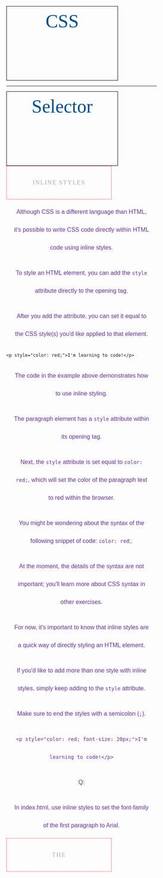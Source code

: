 # CSS

---

# Selector

## Inline Styles

Although CSS is a different language than HTML, it's possible to write CSS code directly 
within HTML code using inline styles.

To style an HTML element, you can add the `style` attribute directly to the opening tag. 

After you add the attribute, you can set it equal to the CSS style(s) you'd like applied to that element.

```
<p style="color: red;">I'm learning to code!</p>
```

The code in the example above demonstrates how to use inline styling. 

The paragraph element has a `style` attribute within its opening tag.

Next, the `style` attribute is set equal to `color: red;`, 
which will set the color of the paragraph text to red within the browser.

You might be wondering about the syntax of the following snippet of code: `color: red`;. 

At the moment, the details of the syntax are not important; you'll learn more about CSS syntax in other exercises.

For now, it's important to know that inline styles are a quick way of directly styling an HTML element.

If you'd like to add more than one style with inline styles, simply keep adding to the `style` attribute. 

Make sure to end the styles with a semicolon (`;`).

`<p style="color: red; font-size: 20px;">I'm learning to code!</p>`

Q:

In index.html, use inline styles to set the font-family of the first paragraph to Arial.


## The <style> Tag
Inline styles are a fast way of styling HTML, but they also have limitations. 
  
If you wanted to style, for example, multiple `<h1>` elements, 
you would have to add inline styling to each element manually. 
  
In addition, you would also have to maintain the HTML code when additional `<h1>` elements are added.

Fortunately, HTML allows you to write CSS code in its own dedicated section with the `<style>` element. 

CSS can be written between opening and closing `<style>` tags. 

To use the `<style>` element, it must be placed inside of the `<head>` element.

```
<head>
  <style>
  </style>
</head>
```

After adding a `<style>` tag in the head section, you can begin writing CSS code.

```
<head>
  <style>
    p {
      color: red;
      font-size: 20px;
    }
  </style>
</head>
```

The CSS code in the example above changes the color of all paragraph text to red 
and also changes the size of the text to 20 pixels. 

Note how the syntax of the CSS code matches (for the most part) the syntax you used for inline styling. 

The main difference is that you can specify which elements to apply the styling to.

Again, the details of the CSS syntax in the example above aren't important at the moment.

You will learn more about the details of CSS syntax in later lessons.

Q:
First, add a <style> element in the head of index.html. 
  
Then, make sure to delete the inline styles that you added to the paragraph.

Add the inline styles that you removed from the `<p>` element to the `<style>` element in the head.


## The .css file

Developers avoid mixing code by storing HTML and CSS code in separate files (HTML files contain only HTML code, 
and CSS files contain only CSS code).

You can create a CSS file by using the `.css` file name extension, like so: *style.css*

With a CSS file, you can write all the CSS code needed to style a page 
without sacrificing the readability and maintainability of your HTML file.

Q:
Take a look at index.html. 

Cut the CSS code in between the opening and closing <style> tags and paste it directly in the new file called style.css.
  
Make sure to delete the remaining <style> element (now empty) from index.html.


## Linking the CSS File

Perfect! We successfully separated structure (HTML) from styling (CSS), but the web page still looks bland. Why?

When HTML and CSS code are in separate files, the files must be linked. Otherwise, 
the HTML file won't be able to locate the CSS code, and the styling will not be applied.

You can use the `<link>` element to link HTML and CSS files together. 

The `<link>` element must be placed within the head of the HTML file. 

It is a self-closing tag and requires the following three attributes:

1. href — like the anchor element, the value of this attribute must be the address, or path, to the CSS file.

2. type — this attribute describes the type of document that you are linking to (in this case, a CSS file). 
The value of this attribute should be set to `text/css`.

3. rel — this attribute describes the relationship between the HTML file and the CSS file. 
Because you are linking to a stylesheet, the value should be set to stylesheet.

When linking an HTML file and a CSS file together, the `<link>` element will look like the following:

```
<link href="https://www.codecademy.com/stylesheets/style.css" type="text/css" rel="stylesheet">
```

Note that in the example above the path to the stylesheet is a URL:

`https://www.codecademy.com/stylesheets/style.css`

Specifying the path to the stylesheet using a URL is one way of linking a stylesheet.

If the CSS file is stored in the same [directory](https://en.wikipedia.org/wiki/Directory_(computing)) as your HTML file,
then you can specify a [relative path](https://en.wikipedia.org/wiki/Path_(computing)#Absolute_and_relative_paths) instead of a URL, like so:

`<link href="./style.css" type="text/css" rel="stylesheet">`

Using a relative path is very common way of linking a stylesheet.

Q:

1. Let's link the stylesheet style.css to the HTML file index.html.
First, add a `<link>` element within the `<head>` section.

2. Next, add the `href` attribute to the `<link>` element and set it equal to `style.css`.
Take a look at the web page in the browser to the right. Do you notice any changes?

3. Next, add the `type` attribute and set it to the correct value.

4. Finally, add the `rel` attribute and set it to the correct value.

## Tag Name
CSS can select HTML elements by using an element's tag name. 
A tag name is the word (or character) between HTML angle brackets.

For example, in HTML, the tag for a paragraph element is `<p>`. The CSS syntax for selecting `<p>` elements is:

```
p {
}
```

In the example above, all paragraph elements will be selected using a CSS selector. 
The selector in the example above is `p`. Note that the CSS selector matches the HTML tag for that element, 
but without the angle brackets.

In addition, two curly braces follow immediately after the selector (an opening and closing brace, respectively). 
Any CSS properties will go inside of the curly braces to style the selected elements.

Q:

1. In style.css, add a selector for `<h1>` elements.
Note: The content of the web page will update because we've already linked index.html and style.css for you.

2. Inside the curly braces of the `h1` selector you just declared, write:
`color: maroon;`
This code will make the text color of all `<h1>` tags maroon.

## Class Name
CSS is not limited to selecting elements by tag name. HTML elements can have more than just a tag name; 
they can also have attributes. One common attribute is the `class` attribute. 
It's also possible to select an element by its `class` attribute.

For example, consider the following HTML:

`<p class="brand">Sole Shoe Company</p>`

The paragraph element in the example above has a `class` attribute within the `<p>` tag. 
The `class` attribute is set to `"brand"`. To select this element using CSS, 
we could use the following CSS selector:

```
.brand {
}
```

To select an HTML element by its class using CSS, a period (`.`) must be prepended to the class's name. 
In the example above case, the class is `brand`, so the CSS selector for it is `.brand`.

Q:

1. In *style.css*, add a CSS selector for the HTML element with a class of `title`.

2. Inside the curly braces of the `.title` selector you just declared, write:
`color: teal;`
This code will change the color of the title to teal, since the title `h1` element has a class of `title` in the HTML. 
You can see the HTML element by navigating to index.html on line 11.
We'll see in a later exercise why using `.title` overrides the `h1` selector.


## Multiple Classes
We can use CSS to select an HTML element's `class` attribute by name.

So far, we've selected elements using only one class name per element. 
If every HTML element had a single class, all the style information for each element would require a new class.

Luckily, it's possible to add more than one `class` name to an HTML element's class attribute.

For instance, perhaps there's a heading element that needs to be green and bold. You could write two CSS rules like so:

```
.green {
  color: green;
}
.bold {
  font-weight: bold;
}
```

Then, you could include both of these classes on one HTML element like this:

`<h1 class="green bold"> ... </h1>`

We can add multiple classes to an HTML element's `class` attribute by separating them with a space. 
This enables us to mix and match CSS classes to create many unique styles without writing a custom class for every style combination needed.

Q:

1. In *style.css*, add a class selector that will make the title of the page stand out more by making all of its letters uppercased. 
Write a class named `.uppercase`. Then, write this inside of its curly braces:

`text-transform: uppercase;`

2. Now you can add the class to the title element. Navigate to index.html. 
On line 11, there is a `<h1>` element that has a class of `title`. 
Add the `uppercase` class to this element.


## ID Name
If an HTML element needs to be styled uniquely (no matter what classes are applied to the element), 
we can add an ID to the element. To add an ID to an element, the element needs an `id` attribute:

`<h1 id="large-title"> ... </h1>`

Then, CSS can select HTML elements by their `id` attribute. To select an `id` element, 
CSS prepends the `id` name with a hashtag (`#`). For instance, 
if we wanted to select the HTML element in the example above, it would look like this:

```
#large-title {
}
```

The `id` name is `large-title`, therefore the CSS selector for it is `#large-title`.

Q:

1. In *style.css*, add a CSS selector for an element with an `id` of `article-title`. Inside of its curly braces, write:

```
font-family: cursive;
text-transform: capitalize;
```

These two CSS attributes will make the font cursive and will capitalize the first letter of each word, 
while lowercasing the rest.

2. Navigate to index.html. On line 11, add an `id` attribute to the `h1` element, 
and include `article-title` as its `id`. 
You'll see the title change to a cursive font that is not all uppercased.


## Classes and IDs
CSS can select HTML elements by their tag, class, and ID. 
CSS classes and IDs have different purposes, which can affect which one you use to style HTML elements.

CSS classes are meant to be reused over many elements. 
By writing CSS classes, you can style elements in a variety of ways by mixing classes on HTML elements.

For instance, imagine a page with two headlines. 
One headline needs to be bold and blue, and the other needs to be bold and green. 
Instead of writing separate CSS rules for each headline that repeat each other's code, 
it's better to write a .bold CSS rule, a `.green` CSS rule, and a `.blue` CSS rule. 
Then you can give one headline the `bold green` classes, and the other the `bold blue` classes.

While classes are meant to be used many times, an *ID is meant to style only one element*. 
As we'll learn in the next exercise, IDs override the styles of tags and classes. 
Since IDs override class and tag styles, they should be used sparingly and only on elements that need to always appear the same.

1. On line 13 of *index.html*, there’s an element that displays the time the article on the page was published.
Add a class attribute, with a class of `publish-time`.

2. Add a `publish-time` class selector in *style.css* and make its text color `gray` by writing this within the CSS rule’s body:
`color: gray;`


## Specificity
Specificity is the order by which the browser decides which CSS styles will be displayed. 
A best practice in CSS is to style elements while using the lowest degree of specificity, 
so that if an element needs a new style, it is easy to override.
IDs are the most specific selector in CSS, followed by classes, and finally, tags. 
For example, consider the following HTML and CSS:

`<h1 class="headline">Breaking News</h1>`

```
h1 {
  color: red;
}
.headline {
  color: firebrick;
}
```

In the example code above, the color of the heading would be set to `firebrick`, 
as *the class selector is more specific than the tag selector.*
If an ID attribute (and selector) were added to the code above, 
the styles within the ID selector's body would override all other styles for the heading. 
*The only way to override an ID is to add another ID with additional styling.*
Over time, as files grow with code, many elements may have IDs, 
which can make CSS difficult to edit, since a new, more specific style must be created to change the style of an element.
To make styles easy to edit, it's best to style with a tag selector, if possible. 
If not, add a class selector. If that is not specific enough, then consider using an ID selector.

Q:

1. In *index.html*, the element on line 11 has an `h1` tag, two classes, and an ID. 
Since the ID is more specific than both, its styles will be applied to the element. 
Let's re-write the ID of this element to be less specific by creating classes.
In *index.html*, delete the `id` attribute on the `h1` element on line 11.

2. Now delete the `#article-title` ID in the CSS.
Navigate to *style.css* delete the `#article-id` ID selector and its contents.

3. Navigate to *style.css*. Add a class selector named `.cursive`. Inside its body, write:
`font-family: cursive;`

4. Add another class selector named `.capitalize`. In its curly braces, write:
`text-transform: capitalize;`

5. Now, navigate back to *index.html*, and replace the `uppercase` class with 
the `cursive` and `capitalize` classes on the `h1` element on line 11.


## Chaining Selectors
When writing CSS rules, it's possible to require an HTML element to have two or more CSS selectors at the same time.
This is done by combining multiple selectors, which we will refer to as chaining. 
For instance, if there was a `.special` class for `h1` elements, the CSS would look like:

```
h1.special {
}
```

The code above would select only the `h1` elements that have a class of `special`. 
If a `p` element also had a class of `special`, the rule in the example would not style the paragraph.

Q：

Let's use chaining to select the destinations to add a style to them.
In *style.css*, write a CSS selector for `h2` elements with a class of `.destination`. 
Inside the selector's curly braces, write this:
`font-family: cursive;`
This will make the destinations cursive, like the title of the article.

## Nested Elements
In addition to chaining selectors to select elements, 
CSS also supports selecting elements that are nested within other HTML elements. 
For instance, consider the following HTML:

```
<ul class='main-list'>
  <li> ... </li>
  <li> ... </li>
  <li> ... </li>
</ul>
```

The nested `<li>` elements are selected with the following CSS:

```
.main-list li {
}
```

In the example above, `.main-list` selects the `.main-list` element (the unordered list element). 
The nested `<li>` are selected by adding `li` to the selector, separated by a space, 
resulting in `.main-list li` as the final selector *(note the space in the selector).*
Selecting elements in this way can make our selectors even more specific 
by making sure they appear in the context we expect.

Q:

1. In *index.html*, each destination has a description paragraph below it. 
Inside each description, there's a list of attractions. 
Let’s select the `Top Attractions` element and make it stand out more by making it teal.
Navigate to *style.css*. Add a selector that targets all of the `h5` elements 
nested inside elements with class `.description`.

2. Inside the curly braces of the selector, write:
`color: teal;`


## Chaining and Specificity

In the last exercise, instead of selecting all `h5` elements, you selected only the `h5` elements nested inside the `.description` elements. 
This CSS selector was more specific than writing only `h5`. 
Adding more than one tag, class, or ID to a CSS selector increases the specificity of the CSS selector.

For instance, consider the following CSS:

```
p {
  color: blue;
}
.main p {
  color: red;
}
```

Both of these CSS rules define what a `p` element should look like. 
Since `.main p` has a class and a `p` tag as its selector, only the `p` elements inside the `.main` element will appear `red`. 
This occurs despite there being another more general rule that states `p` elements should be `blue`.

Q:
In *style.css*, write a selector for `h5` elements. Inside of the curly braces write:
`color: rebeccapurple;`

Notice that the `h5` elements in the descriptions will not change color. They will continue to be `teal`.
This is due to there being a more specific selector for `h5` elements that you wrote in the last exercise. 
Because of the more specific CSS selector (`.description h5`), the more general selector of `h5` will not take hold.


## Important
There is one thing that is even more specific than IDs: `!important`. 
`!important` can be applied to specific attributes instead of full rules. 
It will override any style no matter how specific it is. 
As a result, it should almost never be used. 
Once `!important` is used, it is very hard to override.
The syntax of `!important` in CSS looks like this:

```
p {
  color: blue !important;
}
.main p {
  color: red;
}
```

Since `!important` is used on the `p` selector’s `color` attribute, all `p` elements will appear `blue`, 
even though there is a more specific `.main p` selector that sets the `color` attribute to `red`.
The `!important` flag is only useful when an element appears the same way 100% of the time. 
Since it's almost impossible to guarantee that this will be true throughout a project and over time, 
it's best to avoid `!important `altogether. 
If you ever see `!important` used (or are ever tempted to use it yourself) we strongly recommend reorganizing your CSS.
Making your CSS more flexible will typically fix the immediate problem and make your code more maintainable in the long run.

Q:

Add `!important` to the `h5` selector's `color` attribute that you defined in the last exercise. 
`!important` should go after `rebeccapurple`, and before the semicolon.
Notice that the `h5` elements will now be `rebeccapurple` instead of `teal`. 
That's because `!important` will override any other style no matter what.


## Multiple Selectors
In order to make CSS more concise, it's possible to add CSS styles to multiple CSS selectors all at once. 
This prevents writing repetitive code.

For instance, the following code has repetitive style attributes:

```
h1 {
  font-family: Georgia;
}
.menu {
  font-family: Georgia;
}
```

Instead of writing `font-family: Georgia` twice for two selectors, 
we can separate the selectors by a comma to apply the same style to both, like this:

```
h1, 
.menu {
  font-family: Georgia;
}
```

By separating the CSS selectors with a comma, both the `h1` and the `.menu` elements will receive the `font-family: Georgia` styling.

Q:

Write selectors for the `h5` and `p` elements so they both will be styled with the same CSS rule. 
Apply this style to both elements:
`font-family: Georgia;`
Notice that the font across the page will change to `Georgia` without writing the same CSS rule twice.


## Review CSS Selectors
Throughout this lesson, you learned how to select HTML elements with CSS and apply styles to them. 
Let's review what you learned:

* CSS can change the look of HTML elements. In order to do this, CSS must select HTML elements, then apply styles to them.
* CSS can select HTML elements by tag, class, or ID.
* Multiple CSS classes can be applied to one HTML element.
* Classes can be reusable, while IDs can only be used once.
* IDs are more specific than classes, and classes are more specific than tags. 
That means IDs will override any styles from a class, and classes will override any styles from a tag selector.
* Multiple selectors can be chained together to select an element. This raises the specificity, but can be necessary.
* Nested elements can be selected by separating selectors with a space.
* The `!important` flag will override any style, however it should almost never be used, 
as it is extremely difficult to override.
* Multiple unrelated selectors can receive the same styles by separating the selector names with commas.
Great work this lesson. With this knowledge, you'll be able to use CSS to change the look 
and feel of websites to make them look great.

Index.html:

```
<!DOCTYPE html>
<html>
<head>
  <title>Vacation World</title>
  <link href="css_test.css" type="text/css" rel="stylesheet">
</head>
<body>
  <img src="https://s3.amazonaws.com/codecademy-content/courses/freelance-1/unit-2/explorer.jpeg" />
  <h1 class="title cursive capitalize">Top Vacation Spots</h1>
  <h5>By: Stacy Gray</h5>
  <h6 class="publish-time">Published: 2 Days Ago</h6>
  <p>The world is full of fascinating places. Planning the perfect vacation involves packing up, leaving home, and experiencing something new.</p>
  <h2 class="destination">1. Florence, Italy</h2>
  <div class="description">A city-size shrine to the Renaissance, Florence offers frescoes, sculptures, churches, palaces, and other monuments from the richest cultural flowering the world has known. Names from its dazzling historical pastDante, Michelangelo, Galileo, Machiavelliare some of the most resonant of the medieval age. <a href="http://travel.nationalgeographic.com/travel/city-guides/florence-italy/" target="_blank">Learn More</a>.
    <h5>Top Attractions</h5>
    <ul>
      <li>Museums</li>
      <li>Bike Tours</li>
      <li>Historical Monuments</li>
    </ul>
  </div>
  <h2 class="destination">2. Beijing, China</h2>
  <div class="description">A city in the midst of reinventing itself and continuing to build on the success of the 2008 Summer Olympics, Beijing is a place of frenzied construction. New housing, new roads, and new sports venues seem to spring up overnight. At the same time, the capital of the Peoples Republic of China remains an epicenter of tradition, with the treasures of nearly 2,000 years as the imperial capital still on viewin the famed Forbidden City and in the luxuriant pavilions and gardens of the Summer Palace.
    <a href="http://travel.nationalgeographic.com/travel/city-guides/beijing-china/" target="_blank">Learn More</a>.
    <h5>Top Attractions</h5>
    <ul>
      <li>Biking</li>
      <li>Historical Sites</li>
      <li>Restaurants and Dining</li>
    </ul>
  </div>
  <h2 class="destination">3. Seoul, South Korea</h2>
  <div class="description">The Korean capital is a city of contrasts. Fourteenth-century city gates squat in the shadow of 21st-century skyscrapers, while the broad Han River is back-dropped by granite mountains rising in the city centercomplete with alpine highways speeding around their contours and temples nestling among their crags. Fashionable, gadget-laden youths battle for sidewalk space with fortune-tellers and peddlers, while tiny neighborhoods of traditional cottages contrast with endless ranks of identical apartments.
    <a href="http://travel.nationalgeographic.com/travel/city-guides/seoul-south-korea/" target="_blank">Learn More</a>.
    <h5>Top Attractions</h5>
    <ul>
      <li>Parasailing</li>
      <li>Segway Tours</li>
      <li>Spas and Resorts</li>
    </ul>
  </div>
  <h2> More Desinations </h2>
  <ul>
    <li><h4 class="destination">Jackson Hole, Wyoming</h4></li>
    <li><h4 class="destination">Cape Town, South Africa</h4></li>
    <li><h4 class="destination">La Paz, Bolivia</h4></li>
  </ul>
  <p>&mdash;Best of luck with your travels, and be sure to send pictures and stories. We"d love to hear them!</p>
</body>
</html>
```

Style.css:

```
p {
    color: blue;
    font-family : Arial;
}
h1 {
    color: maroon;
}
.title {
    color: tomato;
}
.uppercase{
    text-transform: uppercase;
}

.publish-time {
    color: gray;
}
.cursive {
    font-family: cursive;
}
.capitalize {
    text-transform: capitalize;
}
h2.destination {
    font-family: cursive;
}
.description h5{
    color: teal;
}
p,
h5 {
    color: rebeccapurple !important;
    font-family: Georgia;
}
```

---

# Visual Rules

## Introduction To Visual Rules
In this lesson, you'll learn the basic structure and syntax of CSS so that you can start styling web page elements.
Explore the code to the below. Think about how it relates to the web page on the right side of the browser.
Index.html:

```
<!DOCTYPE html>
<html>
<head>
  <title>The Rise of Soccer in The US</title>
  <link href="style.css" type="text/css" rel="stylesheet">
</head>
<body>
  <div class="content">
    <img src="https://s3.amazonaws.com/codecademy-content/courses/web-101/unit-4/htmlcss1-img_writer-avatar.jpg" class="writer-img">
    <h3 class="byline">Article By: Jane Dover</h3>
    <h1>How the Rise of Soccer in the US Is Changing the Face of Youth Sports</h1>
    <h2>The focus on soccer in youth sports programs is exploding nation-wide</h2>
    <p>When the first World Cup arrived in the US in the 90's everyone officially declared that soccer was it. Well it's taken it's time but we can definitely see the influence of soccer, especially women's soccer, across the US. This year, 3 million kids
      played in youth soccer leagues with 2/3 of those leagues for girls. In fact, in the 12-17 age range the MLS has surpassed the MLB and NFL in popularity.</p>
    <p>Part of this meteoric rise can be attributed to the impressively soaring ad dollars being pumped into the Women's World Cup games in 2014. The women's games generated $40 million for Fox, that's definitely not chump change. And those advertisers,
      like ATT, Coca Cola, Verizon, Nike, Visa, and other heavy hitters, are working to make sure they see those numbers grow year after year by investing in youth soccer facilities and promoting programs across the country. </p>
    <p>Now that big business is involved you can be assured you'll see a continued rise in popularity in soccer across the country for years to come. </p>
  </div>
  <div class="image">
    <p class="caption">The local semi- pro soccer team in Seattle, WA plays an international friendly</p>
  </div>
</body>
</html>
```

Style.css:

```
body {
  /* Old browsers */
  background: #141E30;
  /* Chrome 10-25, Safari 5.1-6 */
  background: -webkit-linear-gradient(-45deg, #35577D, #141E30);
  /* W3C, IE 10+/ Edge, Firefox 16+, Chrome 26+, Opera 12+, Safari 7+ */
  background: linear-gradient(-45deg, #35577D, #141E30);
  margin: 0;
  padding: 0;
}

h1 {
  color: #FFF;
  font-size: 2em;
  padding-top: 100px;
  width: 100%;
}

h2 {
  border-bottom: 1px solid rgba(255, 255, 255, 0.5);
  color: rgba(255, 255, 255, 0.5);
  font-weight: 100;
  font-size: 22px;
  line-height: 24px;
  padding-bottom: 30px;
  text-align: left;
  width: 70%;
}

p {
  color: AliceBlue;
  line-height: 1.3em;
  text-align: left;
  width: 100%;
}

.byline {
  font-family: Helvetica;
  color: rgba(255, 255, 255, 0.5);
  float: left;
  font-size: 14px;
  padding-left: 10px;
  text-transform: uppercase;
}

.caption {
  display: block;
  font-family: 'Playfair Display', serif;
  font-size: 14px;
  font-style: italic;
  line-height: 14px;
  margin-left: 20px;
  padding: 10px;
  position: relative;
  top: 80%;
  width: 60%;
}

.content {
  padding: 40px;
}

.image {
  background-image: url("https://s3.amazonaws.com/codecademy-content/courses/web-101/unit-4/htmlcss1-img_soccer.jpeg");
  background-size: cover;
  background-position: center;
  height: 300px;
}

.writer-img {
  -webkit-box-shadow: 5px 0px 5px 0px rgba(0, 0, 50, 0.97);
  -moz-box-shadow: 5px 0px 5px 0px rgba(0, 0, 50, 0.97);
  box-shadow: 5px 0px 5px 0px rgba(0, 0, 50, 0.97);
  float: left;
  width: 50px;
}
```

## CSS Structure

To style an HTML element using CSS, you need to write a CSS declaration inside the body of a CSS selector.

```
h1 {
  color: blue;
}
```

The example above selects the `<h1>` element. Inside of the selector's body, we typed `color: blue`. 
This line is referred to as a CSS declaration. CSS declarations consist of a property and a value.
Property — the property you'd like to style of that element (i.e., size, color, etc.).
Value — the value of the property (i.e., 18px for size, blue for color, etc.).
In the example above, the property is `color` and the value is `blue`. 
Note that a semicolon (`;`) is always used at the end of a declaration.
Finally, the entire snippet of code in the example above is known as a CSS rule. 
A CSS rule consists of the selector (here, `h1`) and all declarations inside of the selector.

Instructions
Look at *style.css* and explore the different CSS rule sets.


## Font Family
If you've ever used a formatted word processor, chances are that you probably also used a feature 
that allowed you change the font you were typing in. 
Font refers to the technical term [typeface](https://en.wikipedia.org/wiki/Typeface), or font family.

To change the typeface of text on your web page, you can use the `font-family` property.

```
h1 {
  font-family: Garamond;
}
```

In the example above, the font family for all main heading elements has been set to `Garamond`.
When setting typefaces on a web page, keep the following points in mind:

1. The font specified in a stylesheet must be installed on a user's computer 
in order for that font to display when a user visits the web page.

2. The default typeface for all HTML elements is `Times New Roman`. 
You may be familiar with this typeface if you have ever used a formatted word processor. 
If no `font-family` attribute is defined, the page will appear in `Times New Roman`.

3. It's a good practice to limit the number of typefaces used on a web page to 2 or 3. 
This helps the page load faster in some cases and is usually a good design decision.

4. When the name of a typeface consists of more than one word, 
it's a best practice to enclose the typeface's name in quotes, like so:

```
h1 {
  font-family: "Courier New";
}
```

You can find a reference of web safe fonts [here](https://www.cssfontstack.com/).

Q：
1. Inside *style.css*, add the font family of the main heading (`h1`) and subheading (`h2`) to `Georgia`.

2. Next, change the font family of the paragraph to `Helvetica`.

## Font Size
Changing the typeface isn't the only way to customize text. Often times, 
different sections of a web page are highlighted by modifying the font size.
To change the size of text on your web page, you can use the `font-size` property.

```
p {
  font-size: 18px;
}
```

In the example above, the `font-size` of all paragraphs was set to `18px`. 
`p`x means pixels and is a way to measure font size.

Q:
In *style.css*, set the `font-size` of paragraph elements to 18 pixels.

## Font Weight
In CSS, the `font-weight` property controls how bold or thin text appears.

```
p {
  font-weight: bold;
}
```

In the example above, all paragraphs on the web page would appear bolded.
The `font-weigh`t property has a another value: `normal`. Why does it exist?
If we wanted all text on a web page to appear bolded, we could select all text elements 
and change their font weight to `bold`. If a certain section of text was required to appear normal, 
however, we could set the font weight of that particular element to `normal`, 
essentially shutting off bold for that element.
Q:
In *style.css*, set the font weight of paragraph elements to `bold`.


## Text Align
No matter how much styling is applied to text (typeface, size, weight, etc.), 
text always appears on the left side of the browser.
To align text we can use the `text-align` property. 
The `text-align` property will align text to the element that holds it, otherwise known as its parent.

```
h1 {
  text-align: right;
}
```

The `text-align` property can be set to one of the following three values:

`left` — aligns text to the left hand side of its parent element, which in this case is the browser.

`center `— centers text inside of its parent element.

`right` — aligns text to the right hand side of its parent element.
Q:
In *style.css*, set the `text-align` property of the main heading so that it appears in the center.


## Color
Before discussing the specifics of color, it's important to make two distinctions about color. 
Color can affect the following design aspects:
* Foreground color
* Background color

Foreground color is the color that an element appears in. 
For example, when a heading is styled to appear green, the foreground color of the heading has been styled.
Conversely, when a heading is styled so that its background appears yellow, 
the background color of the heading has been styled.

In CSS, these two design aspects can be styled with the following two properties:

* `color`: this property styles an element's foreground color
* `background-color`: this property styles an element's background color

```
h1 {
  color: red;
  background-color: blue;
}
```

In the example above, the text of the heading will appear in red, and the background of the heading will appear blue.

Q:
1. In *style.css*, set the background color in the `.caption` selector to `white`.
2. Then, in the same class selector, set the color of the text to `black`. 
Observe the result in the caption on the picture at the bottom of the page.


## Opacity
Opacity is the measure of how transparent an element is. 
It's measured from 0 to 1, with 1 representing 100%, or fully visible and opaque, and 0 representing 0%, or fully invisible.
Opacity can be used to make elements fade into others for a nice overlay effect. 
To adjust the opacity of an element, the syntax looks like this:

```
.overlay {
  opacity: 0.5;
}
```

In the example above, the `.overlay` element would be 50% visible, letting whatever is positioned behind it show through.

Q:
Make the `.caption` class transparent by adding an `opacity` attribute with a value of `0.75`.

## Background Image
CSS has the ability to change the background of an element. 
One option is to make the background of an element an image. 
This is done through the CSS property `background-image`. Its syntax looks like this:

```
.main-banner {
  background-image: url("https://www.example.com/image.jpg");
}
```

1. The `background-image` property will set the element's background to display an image.
2. The value provided to `background-image` is a `url`. The url should be a `url` to an image. 
The `url` can be a file within your project, or it can be a link to an external site. 
To link to an image inside an existing project, you must provide a relative file path.

If there was an image folder in the project, with an image named `mountains.jpg`, the relative file path would look like:

```
.main-banner {
  background-image: url("images/mountains.jpg");
}
```

Q:
In *style.css*, change the background image of the `.image` class. Use the following URL:

```
https://s3.amazonaws.com/codecademy-content/courses/freelance-1/unit-2/soccer.jpeg
```

## Review Visual Rules
You used CSS to alter text and images throughout a website. Throughout this lesson, you learned concepts including:
* CSS declarations are structured into property and value pairs.
* The `font-family` property defines the typeface of an element.
* `font-size` controls the size of text displayed.
* `font-weight` defines how thin or thick text is displayed.
* The `text-align` property places text in the left, right, or center of its parent container.
* Text can have two different `color` attributes: `color` and `background-color`. `color `defines the color of the text, while `background-color` defines the color behind the text.
* CSS can make an element transparent with the `opacity` property.
* CSS can also set the background of an element to an image with the `background-image` property.
Now the index.html:
```
<!DOCTYPE html>
<html>

<head>
  <title>The Rise of Soccer in The US</title>

  <link href="style.css" type="text/css" rel="stylesheet">
</head>

<body>

  <div class="content">
    <img src="https://s3.amazonaws.com/codecademy-content/courses/web-101/unit-4/htmlcss1-img_writer-avatar.jpg" class="writer-img">
    <h3 class="byline">Article By: Jane Dover</h3>
    <h1>How the Rise of Soccer in the US Is Changing the Face of Youth Sports</h1>
    <h2>The focus on soccer in youth sports programs is exploding nation-wide</h2>
    <p>When the first World Cup arrived in the US in the 90's everyone officially declared that soccer was it. Well it's taken it's time but we can definitely see the influence of soccer, especially women's soccer, across the US. This year, 3 million kids
      played in youth soccer leagues with 2/3 of those leagues for girls. In fact, in the 12-17 age range the MLS has surpassed the MLB and NFL in popularity.</p>
    <p>Part of this meteoric rise can be attributed to the impressively soaring ad dollars being pumped into the Women's World Cup games in 2014. The women's games generated $40 million for Fox, that's definitely not chump change. And those advertisers,
      like ATT, Coca Cola, Verizon, Nike, Visa, and other heavy hitters, are working to make sure they see those numbers grow year after year by investing in youth soccer facilities and promoting programs across the country. </p>
    <p>Now that big business is involved you can be assured you'll see a continued rise in popularity in soccer across the country for years to come. </p>
  </div>

  <div class="image">
    <p class="caption">The local semi- pro soccer team in Seattle, WA plays an international friendly</p>
  </div>

</body>

</html>
```

Now the style.css:
```
body {
    /* Old browsers */
    background: #141E30;
    /* Chrome 10-25, Safari 5.1-6 */
    background: -webkit-linear-gradient(-45deg, #35577D, #141E30);
    /* W3C, IE 10+/ Edge, Firefox 16+, Chrome 26+, Opera 12+, Safari 7+ */
    background: linear-gradient(-45deg, #35577D, #141E30);
    margin: 0;
    padding: 0;
  }
  
  h1 {
    color: #FFF;
    font-size: 2em;
    padding-top: 100px;
    width: 100%;
    font-family: Georgia;
    text-align: center;
  }
  
  h2 {
    border-bottom: 1px solid rgba(255, 255, 255, 0.5);
    color: rgba(255, 255, 255, 0.5);
    font-weight: 100;
    font-size: 22px;
    line-height: 24px;
    padding-bottom: 30px;
    text-align: left;
    width: 70%;
    font-family: Georgia;
  }
  
  p {
    color: AliceBlue;
    line-height: 1.3em;
    text-align: left;
    width: 100%;
    font-family: Helvetica;
    font-size: 18px;
    font-weight: bold;
  }
  
  .byline {
    font-family: Helvetica;
    color: rgba(255, 255, 255, 0.5);
    float: left;
    font-size: 14px;
    padding-left: 10px;
    text-transform: uppercase;
  }
  
  .caption {
    display: block;
    font-family: 'Playfair Display', serif;
    font-size: 14px;
    font-style: italic;
    line-height: 14px;
    margin-left: 20px;
    padding: 10px;
    position: relative;
    top: 80%;
    width: 60%;
    background-color: white;
    color: black;
    opacity: 0.75;
  }
  
  .content {
    padding: 40px;
  }
  
  .image {
    background-image: url("https://s3.amazonaws.com/codecademy-content/courses/freelance-1/unit-2/soccer.jpeg");
    background-size: cover;
    background-position: center;
    height: 300px;
  }
  
  .writer-img {
    -webkit-box-shadow: 5px 0px 5px 0px rgba(0, 0, 50, 0.97);
    -moz-box-shadow: 5px 0px 5px 0px rgba(0, 0, 50, 0.97);
    box-shadow: 5px 0px 5px 0px rgba(0, 0, 50, 0.97);
    float: left;
    width: 50px;
  }
```
---

# THE BOX MODEL
## Introduction to the Box Model
Browsers load HTML elements with default position values. 
This often leads to an unexpected and unwanted user experience, 
while limiting the views you can create. 
In this lesson you will learn about the box model, an important concept to understand 
how elements are positioned and displayed on a website.
If you have used HTML and CSS, you have unknowingly seen aspects of the box model. 
For example, if you have set the background color of an element, 
you may have noticed that the color was applied not only to the area directly behind the element, 
but also to the area to the right of the element. 
Also, if you have aligned text, you know it is aligned relative to something. What is that something?
All elements on a web page are interpreted by the browser as "living" inside of a box. 
This is what is meant by the box model.
For example, when you change the background color of an element, you change the background color of its entire box.
In this lesson, you'll learn about the following aspects of the box model:

The dimensions of an element's box.
The borders of an element's box.
The paddings of an element's box.
The margins of an element's box.

Eg. 

Index.html:
```
<!DOCTYPE html>
<html>
<head>
  <title>The Terminal - Your Source for Fact-Based News</title>
  <link href="https://fonts.googleapis.com/css?family=Amatic+SC|Raleway:100,200,600,700" rel="stylesheet">
  <link rel="stylesheet" type="text/css" href="style.css">
</head>
<body>

  <nav class="navigation">
    <ul>
      <li>LOCAL</li>
      <li>NATIONAL</li>
      <li class="logo">THE TERMINAL</li>
      <li>GLOBAL</li>
      <li>OPED</li>
      <li class="donate">DONATE</li>
    </ul>
  </nav>

  <div id="banner">
    <div class="content">
      <h1>Conservation Efforts at Lake Tahoe Being Praised by Nation's Leaders</h1>
    </div>
  </div>

  <div id="main" class="content">
    <h3>THE STATE'S LATEST CONSERVATION EFFORTS ARE BEING HERALDED BY NATION'S TOP LEADERS AS GROUNDBREAKING AND FORWARD THINKING.</h3>
    <span class="byline">WRITTEN BY: JAMES JAYCE</span>
    <p>Until recently, construction on the banks of the Lake had been largely under the control of real estate developers. Construction activities have resulted in a clouding of the lake's blue waters. Currently, the Tahoe Regional Planning Agency is regulating construction along the shoreline and has won two Federal Supreme Court battles over recent decisions. These regulations are unpopular with many residents, especially those in the Tahoe Lakefront Homeowners Association.</p>

    <p>The League to Save Lake Tahoe (Keep Tahoe Blue) has been an environmental watchdog in the Lake Tahoe Basin for 50 years. Founded when a proposal to build a four-lane highway around the lake (with a bridge over the entrance to Emerald Bay) was proposed in 1957, the League has thwarted poorly designed development projects and environmentally unsound planning. The League embraces responsible and diversified use of the Lake's resources while protecting and restoring its natural attributes.</p>

    <div class="pull-quote">
      <h2>"THE LEAGUE EMBRACES RESPONSIBLE AND DIVERSIFIED USE OF THE LAKE'S RESOURCES WHILE PROTECTING AND RESTORING ITS NATURAL ATTRIBUTES"</h2>
    </div>

    <p>Since 1980, the Lake Tahoe Interagency Monitoring Program (LTIMP) has been measuring stream discharge and concentrations of nutrients and sediment in up to 10 tributary streams in the Lake Tahoe Basin, California-Nevada. The objectives of the LTIMP are to acquire and disseminate the water quality information necessary to support science-based environmental planning and decision making in the basin. The LTIMP is a cooperative program with support from 12 federal and state agencies with interests in the Tahoe Basin. This data set, together with more recently acquired data on urban runoff water quality, is being used by the Lahontan Regional Water Quality Control Board to develop a program (mandated by the Clean Water Act) to limit the flux of nutrients and fine sediment to the Lake.</p>

    <p>UC Davis remains a primary steward of the lake. The UC Davis Tahoe Environmental Research Center is dedicated to research, education and public outreach, and to providing objective scientific information for restoration and sustainable use of the Lake Tahoe Basin. Each year, it produces a well-publicized "State of the Lake" assessment report.</p>
  </div>

  <div class="share">
    <a href="#">SHARE</a>
    <a href="#">FAVORITE</a>
    <a href="#">READ</a>
  </div>

</body>
</html>
```

Style.css:

```
body {
  background-color: white;
  font-family: 'Raleway', sans-serif;
}

.navigation ul {
  margin: 0;
  padding: 0;
  text-align: center;
}

.navigation li {
  font-weight: 100;
  letter-spacing: 2px;
  padding: 20px;
}

.navigation  li.logo {
  color: black;
  font-size: 18px;
  font-weight: 700;
  letter-spacing: 4px;
}

#banner {
  background-image: url("https://s3.amazonaws.com/codecademy-content/courses/web-101/unit-6/htmlcss1-img_tahoe.jpeg");
  background-size: cover;
  background-position: bottom center;
  height: 700px;
  width: 100%;
}

#banner .content h1 {
  border: 3px solid white;
  position: relative;
  top: 50px;
  width: 400px;
  margin: 0 auto;
}

#main {
  margin: 0 auto;
  padding: 40px;
  text-align: center;
  width: 400px;
  height: 1000px;
  overflow: scroll;
}

h1 {
  color: white;
  font-size: 42px;
  font-weight: 600;
  text-align: center;
}

h2 {
  border: 1px dotted red;
  color: red;
  font-size: 14px;
  line-height: 48px;
  padding: 20px 30px;
  margin: 30px 20px;
  text-align: center;
}

h3 {
  color: red;
  font-size: 26px;
  font-weight: 700;
  padding: 20px 10px;
}

p {
  color: grey;
  font-size: 16px;
  line-height: 48px;
  margin-top: 60px;
  padding: 10px 20px;
}

.pull-quote {
  margin: 0 auto;
  width: 400px;
}

.byline {
  border-bottom: 1px solid LightGrey;
  border-top: 1px solid LightGrey;
  color: DarkGrey;
  font-size: 14px;
  font-weight: 200;
}

.share {
  border: 1px solid LightGrey;
  padding: 40px 0px;
  position: relative;
  text-align: center;
  width: 100%;
}

.share a {
  background: red;
  border: 1px solid red;
  border-radius: 3px;
  color: white;
  display: inline-block;
  margin: 10px;
  padding: 14px;
  text-decoration: none;
}

.share a:hover {
  background: white;
  border: 1px solid red;
  color: red;
}
```

Let's begin!
Take some time to edit the code to the right. 

See if you can figure out how these following properties impact an element's display:

`height`

`width`

`padding`

`border`

`margin`

`overflow`


## The Box Model
The box model comprises the set of properties which define parts of an element that take up space on a web page. 
The model includes the content area's size (width and height) and the element's padding, border, and margin. 
The properties include:

1. Width and height — specifies the width and height of the content area.

2. Padding — specifies the amount of space between the content area and the border.

3. Border — specifies the thickness and style of the border surrounding the content area and padding.

4. Margin — specifies the amount of space between the border and the outside edge of the element.

The image to the right is a visual representation of the box model.

Open [this](https://github.com/wnz27/webLearn/blob/master/Web_Image/The%20Box%20Model.png) image in a new tab 
so you can reference the box model as you move through the lesson.


## Height and Width
An element's content has two dimensions: a height and a width. By default, 
the dimensions of an HTML box are set to hold the raw contents of the box.

The CSS `height` and `width` properties can be used to modify these default dimensions.

```
p {
  height: 80px;
  width: 240px;
}
```

In this example, the `height` and `width` of paragraph elements are set to 80 pixels and 240 pixels, 
respectively — the `px` in the code above stands for pixels.

Pixels allow you to set the exact size of an element's box (width and height). 
When the width and height of an element are set in pixels, 
it will be the same size on all devices — an element that fills a laptop screen will overflow a mobile screen.

Q:

1. Add a height of 700 pixels to `#banner`.

2. Set `.pull-quote` width to 350 pixels.

3. Set the `#banner .content h1` width to 400 pixels.

## Borders
A border is a line that surrounds an element, like a frame around a painting. 
Borders can be set with a specific `width`, `style`, and `color`.

1. `width` — The thickness of the border. A border's thickness can be set in pixels or with one of the following keywords:

`thin`, `medium`, or `thick`.
2. `style` — The design of the border. Web browsers can render any of [10 different styles](https://developer.mozilla.org/en-US/docs/Web/CSS/border-style#Values). 

Some of these styles include: `none`, `dotted`, and `solid`.

3. `color` — The color of the border. Web browsers can render colors using a few different formats, 

including [140 built-in color keywords](https://developer.mozilla.org/en-US/docs/Web/CSS/color_value).

```
p {
  border: 3px solid coral;
}
```

In the example above, the border has a width of 3 pixels, a style of `solid` and a color of `coral`. 
All three properties are set in one line of code.

The default border is `medium none color`, where `color` is the current color of the element. 
If `width`, `style`, or `color` are not set in the CSS file, the web browser assigns the default value for that property.

```
p.content-header {
  height: 80px;
  width: 240px;
  border: solid coral;
}
```

In this example, the border style is set to `solid` and the color is set to `coral`. 
The width is not set, so it defaults to `medium`.

Q:
1. Add a dotted 1 pixel red border to all `h2` headings.

2. Add a border to the `#banner .content h1` rule so it looks like [this](https://s3.amazonaws.com/codecademy-content/courses/freelance-1/unit-4/img-header_border.png).
The border width is 3 pixels.

## Border Radius

Ever since we revealed the borders of boxes, you may have noticed that the borders highlight 
the true shape of an element's box: square. Thanks to CSS, a border doesn't have to be square.

You can modify the corners of an element's border box with the `border-radius` property.

```
div.container {
  border: 3px solid rgb(22, 77, 100);
  border-radius: 5px;
}
```

The code in the example above will set all four corners of the border to a radius of 5 pixels
(i.e. the same curvature that a circle with radius 5 pixels would have).

You can create a border that is a perfect circle by setting the radius equal to the height of the box, or to `100%`.

```
div.container {
  height: 60px;
  width: 60px;
  border: 3px solid rgb(22, 77, 100);
  border-radius: 100%;
}
```

The code in the example above creates a div that is a perfect circle.

Q:
In *style.css*, set the border radius of `#banner .content h1` to 15 pixels.

## Padding I
The space between the contents of a box and the borders of a box is known as padding. 
Padding is like the space between a picture and the frame surrounding it. 
In CSS, you can modify this space with the `padding` property.

```
p.content-header {
  border: 3px solid coral;
  padding: 10px;
}
```

The code in this example puts 10 pixels of space between the content of the paragraph (the text) and the borders, 
*on all four sides.*

The `padding` property is often used to expand the background color and make content look less cramped.

If you want to be more specific about the amount of padding on each side of a box's content, 
you can use the following properties:

1. `padding-top`
2. `padding-right`
3. `padding-bottom`
4. `padding-left`

Each property affects the padding on only one side of the box's content, giving you more flexibility in customization.

```
p.content-header {
  border: 3px solid fuschia;
  padding-bottom: 10px;
}
```

In the example above, only the bottom side of the paragraph's content will have a `paddin`g of 10 pixels.

Q:
1. In one line, set the `.navigation li` elements to have 20 pixels of padding. Click Run and observe their change.

2. Look at the red boxes at the bottom of the web page. Set the `.share a` elements to have 14 pixels of padding. 
Observe how the red boxes at the bottom of the page changed.

3. Set the top and bottom padding of `h2` elements to 20 pixels and set the left and right 
padding of `h2` elements to 30 pixels.


## Padding II

Another implementation of the `padding` property lets you specify exactly how much padding there 
should be on each side of the content in a single declaration.

```
p.content-header {
  border: 3px solid grey;
  padding: 6px 11px 4px 9px;
}
```

In the example above, the four values `6px 11px 4px 9px` correspond to the amount of padding in a clockwise rotation. 
In order, it specifies the amount of padding on the top (6 pixels), right (11 pixels), 
bottom (4 pixels), and left (9 pixels) sides of the content.

When using this implementation of the `padding` property, 
we must specify a padding value for all four sides of the element.

However, if the top and bottom values for padding will equal each other, and the left and right values for padding will also equal each other, you can use the following shortcut:

```
p.content-header {
  padding: 5px 10px;
}
```

The first value, `5px`, sets the padding value for the top and bottom sides of the content. 
The second value, `10px`, sets the padding value for the left and right sides of the content.

Q:

1. Change the `h2` paddings so they are set in one line of CSS, using two values.

2. Using two values for the `padding` property, set the paragraph padding to 10 pixels on the top 
and bottom and 20 pixels on the left and right.


## Margins I
So far you've learned about the following components of the box model: content, borders, and padding. 
The fourth and final component of the box model is margin.
Margin refers to the space directly outside of the box. 
The `margin` property is used to specify the size of this space.

```
p {
  border: 1px solid aquamarine;
  margin: 20px;
}
```

The code in the example above will place 20 pixels of space on the outside of the paragraph's box on all four sides. 
This means that other HTML elements on the page cannot come within 20 pixels of the paragraph's border.

If you want to be even more specific about the amount of margin on each side of a box, 
you can use the following properties:

1. `margin-top`
2. `margin-right`
3. `margin-bottom`
4. `margin-left`

Each property affects the margin on only one side of the box, providing more flexibility in customization.

```
p {
  border: 3px solid DarkSlateGrey;
  margin-right: 15px;
}
```

In the example above, only the right side of the paragraph's box will have a margin of 15 pixels. 
It's common to see margin values used for a specific side of an element.

Q:
1. Set the top margin of `p` elements to 60 pixels.

2. Look at the three red boxes at the bottom of the web page. 
These elements are anchor elements of class `.share`. 
Set these `.share a` elements to have a margin of 10 pixels.


## Margins II
What if you don't want equal margins on all four sides of the box?

A similar implementation of the margin property is used to specify exactly 
how much margin there should be on each side of the box in a single declaration.

```
p {
  margin: 6px 10px 5px 12px;
}
```

In the example above, the four values `6px 10px 5px 12px `refer to the amount of 
margin around the box in a clockwise rotation. 

In order, it specifies the amount of margin on the top (6 pixels), right (10 pixels), 
bottom (5 pixels), and left (12 pixels) sides of the box.

When using this implementation of the margin property, the margin value must be specified for all four sides of the box.

Just like the padding shortcut, when you're certain that the top and bottom values for margin will equal each other, 
and that the left and right values for margin will also equal each other, you can use the following shortcut:

```
p {
  margin: 6px 12px;
}
```

The first value, `6px`, sets a margin value for the top and bottom of the box. 
The second value, `12px`, sets a margin value for the left and right sides of the box.

Q:
Using two values, set the `h2` top and bottom margins to 30 pixels and the left and right margins to 20 pixels.


## Auto
The `margin` property also lets you center content. However, you must follow a few syntax requirements. 

Take a look at the following example:
```
div {
  margin: 0 auto;
}
```

In the example above, `margin: 0 auto`; will center the `div`s in their containing elements. 
The 0 sets the top and bottom margins to 0 pixels. 
The `auto` value instructs the browser to adjust the left and right margins 
until the element is centered within its containing element.

The `div` elements in the example above should center within an element that fills the page, but this doesn't occur. Why?

In order to center an element, a width must be set for that element. 
Otherwise, the width of the div will be automatically set to the full width of its containing element, 
like the `<body>`, for example. 
It's not possible to center an element that takes up the full width of the page.

```
div.headline {
  width: 400px;
  margin: 0 auto;
}
```

In the example above, the width of the div is set to 400 pixels, which is less than the width of most screens. 

This will cause the div to center within a containing element that is greater than 400 pixels wide.

Q:
1. Set the width of the `.pull-quote` class elements to 350 pixels.

2. In one line, set the vertical margins of the `.pull-quote` class to `0` and the horizontal margins to `auto`.

3. Set the vertical margins of the `#main` element to `0`, and the horizontal margins to `auto`.

## Margin Collapse
As you have seen, padding is space added inside an element’s border, 
while margin is space added outside an element's border. 
One additional difference is that top and bottom margins, also called vertical margins, collapse, 
while top and bottom padding does not.

Horizontal margins (left and right), like padding, are always displayed and added together. 
For example, if two divs with ids `#div-one` and` #div-two`, are next to each other, 
they will be as far apart as the sum of their adjacent margins.

```
#img-one {
  margin-right: 20px;
}

#img-two {
  margin-left: 20px;
}
```

In this example, the space between the `#img-one` and `#img-two` borders is 40 pixels. 
The right margin of `#img-one` (`20px`) and the left margin of `#img-two` (20px) add to make a total margin of 40 pixels.

Unlike horizontal margins, vertical margins do not add. 
Instead, the larger of the two vertical margins sets the distance between adjacent elements.

```

#img-one {
  margin-bottom: 30px;
}

#img-two {
  margin-top: 20px;
}
```

In this example, the vertical margin between the `#img-one` and` #img-two` elements is 30 pixels. 
Although the sum of the margins is 50 pixels, the margin collapses so the spacing is only 
dependent on the `#img-one` bottom margin.

It may be helpful to think of collapsing vertical margins as a short person trying to push a taller person. 
The tall person has longer arms and can easily push the short person, 
while the person with short arms cannot reach the person with long arms.

[See here](https://github.com/wnz27/webLearn/blob/master/Web_Image/Vertical%20Margins%20Collapse.png)

Study the graphic display to the right. Elements A and B have 20 pixels of horizontal margin, 
the sum of each element's margin. 

Elements A and C have 30 pixels of vertical margin — the top margin of element C.


## Minimum and Maximum Height and Width

Because a web page can be viewed through displays of differing screen size, 
the content on the web page can suffer from those changes in size. 
To avoid this problem, CSS offers two properties that can limit how narrow or how wide an element's box can be sized to.

1. `min-width` — this property ensures a minimum width of an element's box.

2. `max-width` — this property ensures a maximum width of an element's box.

```
p {
  min-width: 300px;
  max-width: 600px;
}
```

In the example above, the width of all paragraphs will not shrink below 300 pixels, nor will the width exceed 600 pixels.

Content, like text, can become difficult to read when a browser window is narrowed or expanded. 
These two properties ensure that content is legible by limiting the minimum and maximum widths of an element.

You can also limit the minimum and maximum height of an element.

1. `min-height` — this property ensures a minimum height for an element's box.

2. `max-height` — this property ensures a maximum height of an element's box.

```
p {
  min-height: 150px;
  max-height: 300px;
}
```

In the example above, the height of all paragraphs will not shrink below 150 pixels and the height will not exceed 300 pixels.

What will happen to the contents of an element's box if the `max-height` property is set too low? 
It's possible for the content to spill outside of the box, resulting in content that is not legible. 
You'll learn how to work around this issue in the next exercise.

Q:
1. In `style.css`, set the minimum width of the paragraph to 200 pixels.
After you've done this successfully, resize the browser and notice how the paragraph's box will no longer shrink below 200 pixels.

2. Next, set the maximum width of the paragraph to 800 pixels.
After you've done this successfully, resize the browser and notice how the paragraph's box 
will no longer expand beyond 800 pixels.

3. In `style.css`, set the minimum height of the paragraph to 200 pixels.
After you've done this successfully, resize the browser and notice how the height of 
paragraph's box will no longer shrink below 200 pixels.

4. In `style.css`, set the maximum height of the paragraph to 300 pixels.
After you've done this successfully, resize the browser and notice how the height of 
paragraph's box will no longer expand beyond 300 pixels. 
You should see your text overflowing. In the next exercise, we will fix that!

## Overflow
All of the components of the box model comprise an element’s size. 
For example, an image that has the following dimensions is 364 pixels wide and 244 pixels tall.

* 300 pixels wide
* 200 pixels tall
* 10 pixels padding on the left and right
* 10 pixels padding on the top and bottom
* 2 pixels border on the left and right
* 2 pixels border on the top and bottom
* 20 pixels margin on the left and right
* 10 pixels margin on the top and bottom

The total dimensions (364px by 244px) are calculated by adding all of the vertical dimensions together 
and all of the horizontal dimensions together. 

Sometimes, these components result in an element that is larger than the parent's containing area.

How can we ensure that we can view all of an element that is larger than its parent's containing area?

The `overflow` property controls what happens to content that spills, or overflows, outside its box. 

It can be set to one of the following values:

* `hidden` - when set to this value, any content that overflows will be hidden from view.
* `scroll` - when set to this value, a scrollbar will be added to the element's box so that the rest of the content can be viewed by scrolling.
* `visible` - when set to this value, the overflow content will be displayed outside of the containing element. Note, this is the default value.

```
p {
  overflow: scroll; 
}
```

In the example above, if any of the paragraph content overflows (perhaps a user resizes their browser window), 
a scrollbar will appear so that users can view the rest of the content.

The overflow property is set on a parent element to instruct a web browser how to render child elements. 

For example, if a div’s overflow property is set to `scroll`, all children of 
this div will display overflowing content with a scroll bar.

Q：
1. In order to see the impact of `overflow: scroll`, first change the height of the` #main` element to 1000 pixels.

2. Set the overflow of the` #main` element to scroll.
When you scroll down, a second scroll bar should appear over the paragraph section.


## Resetting Defaults
All major web browsers have a default stylesheet they use in the absence of an external stylesheet. 
These default stylesheets are known as user agent stylesheets. 
In this case, the term “[user agent](https://en.wikipedia.org/wiki/User_agent)" is a technical term for the browser.

User agent stylesheets often have default CSS rules that set default values for padding and margin. 
This affects how the browser displays HTML elements, which can make it difficult for a developer 
to design or style a web page.

Many developers choose to reset these default values so that they can truly work with a clean slate.

```
* {
  margin: 0;
  padding: 0;
}
```

The code in the example above resets the default margin and padding values of all HTML elements. 
It is often the first CSS rule in an external stylesheet.

Note that both properties are both set to `0`. 
When these properties are set to `0`, they do not require a unit of measurement.

Q:
In *style.css*, reset the default margin and padding values for the body. 
What happens to the web page in the browser?


## Visibility
Elements can be hidden from view with the `visibility` property.

The `visibility` property can be set to one of the following values:

1. `hidden` — hides an element.
2. `visible` — displays an element.

```
<ul>
  <li>Explore</li>
  <li>Connect</li>
  <li class="future">Donate</li>
<ul>
```

```
.future {
  visibility: hidden;
}
```

In the example above, the list item with a class of `future` will be hidden from view in the browser.

Keep in mind, however, that users can still view the contents of the list item (e.g., `Donate`) 
by viewing the source code in their browser. 
Furthermore, the web page will only hide the contents of the element. 
It will still leave an empty space where the element is intended to display.

*Note*: What's the difference between `display: none` and `visibility: hidden`? 
An element with `display: none` will be completely removed from the web page. 
An element with `visibility: hidden`, however, will not be visible on the web page, but the space reserved for it will.

Q:
Take a look at the list items in *index.html*. Notice that the list item `Donate` has a class of `donate`.

In *style.css*:

Add a class selector for `donate`

Set the visibility to `hidden`


## Review
In this lesson, we covered the four properties of the box model: 

height and width, padding, borders, and margins. 

Understanding the box model is an important step towards learning more advanced HTML and CSS topics. 

Let's take a minute to review what you learned.

1. The box model comprises a set of properties used to create space around and between HTML elements.

2. The height and width of a content area can be set in pixels or percentage.

3. Borders surround the content area and padding of an element. 
The color, style, and thickness of a border can be set with CSS properties.

4. Padding is the space between the content area and the border. It can be set in pixels or percent.

5. Margin is the amount of spacing outside of an element's border.

6. Horizontal margins add, so the total space between the borders of adjacent elements is equal to 
the sum of the right margin of one element and the left margin of the adjacent element.

7. Vertical margins collapse, so the space between vertically adjacent elements is equal to the larger margin.

8. `margin: 0 auto` horizontally centers an element inside of its parent content area, if it has a width.

9. The `overflow` property can be set to `display`, `hide`, or `scroll`, and dictates how HTML 
will render content that overflows its parent's content area.

10. The `visibility` property can hide or show elements.

Make some adjustments to the code in the code editor. 
See if you can improve the appearance of the page by changing the following properties:

1. `width`

2. `height`

3. `padding`

4. `border`

5. `margin`

6. `overflow`


End 
Index.html:
```
<!DOCTYPE html>
<html>
<head>
  <title>The Terminal - Your Source for Fact-Based News</title>
  <link href="https://fonts.googleapis.com/css?family=Amatic+SC|Raleway:100,200,600,700" rel="stylesheet">
  <link rel="stylesheet" type="text/css" href="style.css">
</head>
<body>

  <nav class="navigation">
    <ul>
      <li>LOCAL</li>
      <li>NATIONAL</li>
      <li class="logo">THE TERMINAL</li>
      <li>GLOBAL</li>
      <li>OPED</li>
      <li class="donate">DONATE</li>
    </ul>
  </nav>

  <div id="banner">
    <div class="content">
      <h1>Conservation Efforts at Lake Tahoe Being Praised by Nation's Leaders</h1>
    </div>
  </div>

  <div id="main" class="content">
    <h3>THE STATE'S LATEST CONSERVATION EFFORTS ARE BEING HERALDED BY NATION'S TOP LEADERS AS GROUNDBREAKING AND FORWARD THINKING.</h3>
    <span class="byline">WRITTEN BY: JAMES JAYCE</span>
    <p>Until recently, construction on the banks of the Lake had been largely under the control of real estate developers. Construction activities have resulted in a clouding of the lake's blue waters. Currently, the Tahoe Regional Planning Agency is regulating construction along the shoreline and has won two Federal Supreme Court battles over recent decisions. These regulations are unpopular with many residents, especially those in the Tahoe Lakefront Homeowners Association.</p>

    <p>The League to Save Lake Tahoe (Keep Tahoe Blue) has been an environmental watchdog in the Lake Tahoe Basin for 50 years. Founded when a proposal to build a four-lane highway around the lake (with a bridge over the entrance to Emerald Bay) was proposed in 1957, the League has thwarted poorly designed development projects and environmentally unsound planning. The League embraces responsible and diversified use of the Lake's resources while protecting and restoring its natural attributes.</p>

    <div class="pull-quote">
      <h2>"THE LEAGUE EMBRACES RESPONSIBLE AND DIVERSIFIED USE OF THE LAKE'S RESOURCES WHILE PROTECTING AND RESTORING ITS NATURAL ATTRIBUTES"</h2>
    </div>

    <p>Since 1980, the Lake Tahoe Interagency Monitoring Program (LTIMP) has been measuring stream discharge and concentrations of nutrients and sediment in up to 10 tributary streams in the Lake Tahoe Basin, California-Nevada. The objectives of the LTIMP are to acquire and disseminate the water quality information necessary to support science-based environmental planning and decision making in the basin. The LTIMP is a cooperative program with support from 12 federal and state agencies with interests in the Tahoe Basin. This data set, together with more recently acquired data on urban runoff water quality, is being used by the Lahontan Regional Water Quality Control Board to develop a program (mandated by the Clean Water Act) to limit the flux of nutrients and fine sediment to the Lake.</p>

    <p>UC Davis remains a primary steward of the lake. The UC Davis Tahoe Environmental Research Center is dedicated to research, education and public outreach, and to providing objective scientific information for restoration and sustainable use of the Lake Tahoe Basin. Each year, it produces a well-publicized "State of the Lake" assessment report.</p>
  </div>

  <div class="share">
    <a href="#">SHARE</a>
    <a href="#">FAVORITE</a>
    <a href="#">READ</a>
  </div>

</body>
</html>
```
Style.css:
```
body {
  background-color: white;
  font-family: 'Raleway', sans-serif;
}

.navigation ul {
  margin: 0;
  padding: 0;
  text-align: center;
}

.navigation li {
  font-weight: 100;
  letter-spacing: 2px;
  padding: 20px;
}

.navigation  li.logo {
  color: black;
  font-size: 18px;
  font-weight: 700;
  letter-spacing: 4px;
}

#banner {
  background-image: url("https://s3.amazonaws.com/codecademy-content/courses/web-101/unit-6/htmlcss1-img_tahoe.jpeg");
  background-size: cover;
  background-position: bottom center;
  height: 700px;
  width: 100%;
}

#banner .content h1 {
  border: 3px solid white;
  position: relative;
  top: 50px;
  width: 400px;
  margin: 0 auto;
}

#main {
  margin: 0 auto;
  padding: 40px;
  text-align: center;
  width: 400px;
  height: 1000px;
  overflow: scroll;
}

h1 {
  color: white;
  font-size: 42px;
  font-weight: 600;
  text-align: center;
}

h2 {
  border: 1px dotted red;
  color: red;
  font-size: 14px;
  line-height: 48px;
  padding: 20px 30px;
  margin: 30px 20px;
  text-align: center;
}

h3 {
  color: red;
  font-size: 26px;
  font-weight: 700;
  padding: 20px 10px;
}

p {
  color: grey;
  font-size: 16px;
  line-height: 48px;
  margin-top: 60px;
  padding: 10px 20px;
}

.pull-quote {
  margin: 0 auto;
  width: 400px;
}

.byline {
  border-bottom: 1px solid LightGrey;
  border-top: 1px solid LightGrey;
  color: DarkGrey;
  font-size: 14px;
  font-weight: 200;
}

.share {
  border: 1px solid LightGrey;
  padding: 40px 0px;
  position: relative;
  text-align: center;
  width: 100%;
}

.share a {
  background: red;
  border: 1px solid red;
  border-radius: 3px;
  color: white;
  display: inline-block;
  margin: 10px;
  padding: 14px;
  text-decoration: none;
}

.share a:hover {
  background: white;
  border: 1px solid red;
  color: red;
}
```

---

# CHANGING THE BOX MODEL
## Why Change the Box Model?

The last lesson focused on the most important aspects of the box model: 
box dimensions, borders, padding, and margin.

The box model, however, has an awkward limitation regarding box dimensions. 
This limitation is best illustrated with an example.

```
<h1>Hello World</h1>
```

```
h1 {
  border: 1px solid black;
  height: 200px;
  width: 300px;
  padding: 10px;
}
```

In the example above, a heading element's box has solid, black, 1 pixel thick borders. 
The height of the box is 200 pixels, while the width of the box is 300 pixels. 
A padding of 10 pixels has also been set on all four sides of the box's content.

Unfortunately, under the current box model, the border thickness and the padding will affect the dimensions of the box.

The 10 pixels of padding increases the height of the box to 220 pixels and the width to 320 pixels. 

Next, the 1-pixel thick border increases the height to 222 pixels and the width to 322 pixels.

Under this box model, the border thickness and padding are added to the overall dimensions of the box. 
This makes it difficult to accurately size a box. 
Over time, this can also make all of a web page's content difficult to position and manage.

In this brief lesson, you'll learn how to use a different technique that avoids this problem altogether.


## Box Model: Content-Box

Many properties in CSS have a default value and don't have to be explicitly set in the stylesheet.

For example, the default `font-weight` of text is `normal`, 
but this property-value pair is not typically specified in a stylesheet.

The same can be said about the box model that browsers assume. 

In CSS, the `box-sizing` property controls the type of box model the browser should use when interpreting a web page.

The default value of this property is `content-box`. 
This is the same box model that is affected by border thickness and padding.

Instructions

Study the diagram to the below. It illustrates the default box model used by the browser, `content-box`. 
![](https://github.com/wnz27/webLearn/blob/master/Web_Image/actual%20rendered%20width.png)


## Box Model: Border-Box

Fortunately, we can reset the entire box model and specify a new one: `border-box`.

```
* {
  box-sizing: border-box;
}
```

The code in the example above resets the box model to `border-box` for all HTML elements.

This new box model avoids the dimensional issues that exist in the former box model you learned about.

In this box model, the height and width of the box will remain fixed. 

The border thickness and padding will be included inside of the box, which means 
the overall dimensions of the box do not change.

```
<h1>Hello World</h1>
```
```
* {
  box-sizing: border-box;
}

h1 {
  border: 1px solid black;
  height: 200px;
  width: 300px;
  padding: 10px;
}
```

In the example above, the height of the box would remain at 200 pixels and the width would remain at 300 pixels. 

The border thickness and padding would remain entirely inside of the box.

Instructions
Study the diagram to the below. It illustrates the new box model, `border-box`.

![](https://github.com/wnz27/webLearn/blob/master/Web_Image/width%20property.png)


## The New Box Model
Now that you know about the new box model, let's actually implement it in the browser.

```
* {
  box-sizing: border-box;
}
```

It's that simple! In the example above, the universal selector (`*`) targets all elements 
on the web page and sets their box model to the `border-box` model.

Q:

In *style.css*, change the box model for all elements on the web page to the new box model.

You probably didn't see a difference in the web page to the right - that's ok! 

The new box model simply makes sure that the dimensions of elements remains 
the same regardless of border width and padding.


## Review: Changing the Box Model
In this lesson, you learned about an important limitation of the default box model: 
box dimensions are affected by border thickness and padding.

Let's review what you learned:

1. In the default box model, box dimensions are affected by border thickness and padding.

2. The `box-sizing` property controls the box model used by the browser.

3. The default value of the `box-sizing` property is `content-box`.

4. The value for the new box model is `border-box`.

5. The `border-box` model is not affected by border thickness or padding.

Instructions

Take some time to experiment with your new knowledge of the box model in style.css. 

Eg.

Index.html:(you should change the file of css name)

```
<!DOCTYPE html>
<html>
<head>
  <title>Let's Test Your Memory!</title>
  <link href="https://fonts.googleapis.com/css?family=Yantramanav:100,300,400,500,700,900" rel="stylesheet">
  <link rel="stylesheet" type="text/css" href="box_m_prac.css">
</head>
<body>
  
  <h2>Classic Memory Game</h2>
  <h1>Let's Test Your Memory!</h1>
  <p>Click on a tile below to reveal a symbol. Click on another tile to try and reveal two of the same symbols. The game is over when all the cards have been matched.</p>

  <div class="actions">
    <a href="#">Reset Game</a>
    <a href="#">Invite a Friend!</a>
    <a href="#">Save This Game</a>
  </div>

  <div id="gameboard">
    <div class="card">
      <img src="https://s3.amazonaws.com/codecademy-content/courses/web-101/unit-6/htmlcss1-img_star.png">
    </div>

    <div class="card">
      <img src="https://s3.amazonaws.com/codecademy-content/courses/web-101/unit-6/htmlcss1-img_star.png">
    </div>

    <div class="card">
      <img src="https://s3.amazonaws.com/codecademy-content/courses/web-101/unit-6/htmlcss1-img_star.png">
    </div>

    <div class="card">
      <img src="https://s3.amazonaws.com/codecademy-content/courses/web-101/unit-6/htmlcss1-img_star.png">
    </div>

    <div class="card">
      <img src="https://s3.amazonaws.com/codecademy-content/courses/web-101/unit-6/htmlcss1-img_star.png">
    </div>

    <div class="card">
      <img src="https://s3.amazonaws.com/codecademy-content/courses/web-101/unit-6/htmlcss1-img_star.png">
    </div>

    <div class="card">
      <img src="https://s3.amazonaws.com/codecademy-content/courses/web-101/unit-6/htmlcss1-img_star.png">
    </div>

    <div class="card">
      <img src="https://s3.amazonaws.com/codecademy-content/courses/web-101/unit-6/htmlcss1-img_star.png">
    </div>

    <div class="card">
      <img src="https://s3.amazonaws.com/codecademy-content/courses/web-101/unit-6/htmlcss1-img_star.png">
    </div>

    <div class="card">
      <img src="https://s3.amazonaws.com/codecademy-content/courses/web-101/unit-6/htmlcss1-img_star.png">
    </div>

    <div class="card">
      <img src="https://s3.amazonaws.com/codecademy-content/courses/web-101/unit-6/htmlcss1-img_star.png">
    </div>

    <div class="card">
      <img src="https://s3.amazonaws.com/codecademy-content/courses/web-101/unit-6/htmlcss1-img_star.png">
    </div>

    <div class="card">
      <img src="https://s3.amazonaws.com/codecademy-content/courses/web-101/unit-6/htmlcss1-img_star.png">
    </div>

    <div class="card">
      <img src="https://s3.amazonaws.com/codecademy-content/courses/web-101/unit-6/htmlcss1-img_star.png">
    </div>

    <div class="card">
      <img src="https://s3.amazonaws.com/codecademy-content/courses/web-101/unit-6/htmlcss1-img_star.png">
    </div>

    <div class="card">
      <img src="https://s3.amazonaws.com/codecademy-content/courses/web-101/unit-6/htmlcss1-img_star.png">
    </div>

    <div class="card">
      <img src="https://s3.amazonaws.com/codecademy-content/courses/web-101/unit-6/htmlcss1-img_star.png">
    </div>

    <div class="card">
      <img src="https://s3.amazonaws.com/codecademy-content/courses/web-101/unit-6/htmlcss1-img_star.png">
    </div>
  </div>

</body>
</html> 
```

Style.css:

```
body {
    background-color: #FFF;
    margin: 0px;
    padding: 50px 60px;
  }
  
  h1 {
    color: #004E89;
    font-family: 'Yantramanav', sans-serif;
    font-size: 50px;
    font-weight: 400;
    margin: 0;
    text-align: center;
  }
  
  h2 {
    color: #AAA;
    font-family: 'Yantramanav', sans-serif;
    font-size: 16px;
    font-weight: 100;
    letter-spacing: 2px;
    margin: 0;
    text-align: center;
    text-transform: uppercase;
  }
  
  p {
    color: #333;
    font-family: 'Yantramanav', sans-serif;
    font-size: 16px;
    font-weight: 100;
    margin: 0;
    text-align: center;
  }
  
  .actions {
    text-align: center;
    margin-top: 30px;
  }
  
  .actions a {
    background-color: #9DD1F1;
    border-radius: 3px;
    color: #004E89;
    font-family: 'Yantramanav', sans-serif;
    font-size: 16px;
    font-weight: 300;
    display: inline-block;
    margin: 10px;
    padding: 12px;
    text-align: center;
    text-decoration: none;
    text-transform: uppercase;
  }
  
  #gameboard {
    position: relative;
    text-align: center;
    top: 30px;
  }
  
  .card {
    
    border: 2px solid #9DD1F1;
    display: inline-block;
    height: 200px;
    margin-top: 4px;
    padding: 30px auto;
    text-align: center;
    width: 215px;
  }
  
  .card:hover {
    background-color: #004E89;
    border-color: #004E89;
  }
  
  .card img {
    padding-top: 40px;
  }

  * {
      box-sizing: border-box;
  }
```

---


# CSS DISPLAY AND POSITIONING

## Flow of HTML

A browser will render the elements of an HTML document that has no CSS from left to right, 
top to bottom, in the same order as they exist in the document. 

This is called the flow of elements in HTML.

In addition to the properties that it provides to style HTML elements, 
CSS includes properties that change how a browser positions elements. 

These properties specify where an element is located on a page, if the element can share lines with other elements, 
and other related attributes.

In this lesson, you will learn five properties for adjusting the position of HTML elements in the browser:

* `position`
* `display`
* `z-index`
* `float`
* `clear`

Each of these properties will allow us to position and view elements on a web page. 

They can be used in conjunction with any other styling properties you may know.


## Position
Take a look at the block-level elements in the image below:

![](https://github.com/wnz27/webLearn/blob/master/Web_Image/position_%E7%A4%BA%E4%BE%8B.png)

The boxes in the image above were created with the following CSS:

```
.boxes {
  width: 120px;
  height: 70px;
}
```

Notice the block-level elements in the image above take up their own line of space and therefore don't overlap each other. 

In the browser to the right you can see block-level elements also consistently appear on the left side of the browser. 

This is the default position for block-level elements.

The default position of an element can be changed by setting its position property. 

The position property can take one of four values:

1. static - the default value (it does not need to be specified)

2. relative

3. absolute

4. fixed

In the next few exercises, you'll learn about the values in items 2, 3, and 4 above. 

For now, it's important to understand that if you favor the default position of an HTML element, 
you don't need to set its `position` property.

Q：

In *style.css*, set the position in `.question` to static.

Notice that setting `position` to `static` does nothing. That's because `static` simply refers to the default behavior.


## Position: Relative

One way to modify the default `position` of an element is by setting its position property to `relative`.

This value allows you to position an element relative to its default static position on the web page.

```
.box-bottom {
  background-color: DeepSkyBlue;
  position: relative;
}
```

Although the code in the example above instructs the browser to expect a relative positioning of the div, 
it does not specify where the div should be positioned on the page.

```
.box-bottom {
  background-color: DeepSkyBlue;
  position: relative;
  top: 20px;
  left: 50px;
}
```

In the example above, the div has been positioned using two of the four offset properties. 

The valid offset properties are:

1. `top` - moves the element down.

2. `bottom` - moves the element up.

3. `left` - moves the element right.

4. `righ`t - moves the element left.

In the example above, the div will be moved down 20 pixels and to the right 50 pixels from its default static position. 

The image below displays the new position of the box. 

The dotted line represents where the statically positioned (default) box was positioned.

![](https://github.com/wnz27/webLearn/blob/master/Web_Image/PositionRelative.png)

Units for offset properties can be specified in pixels,  ems, or percentages. 

Note that offset properties will not work if the position of the element is not set to `relative`.

Q:

1. In *style.css*, set the position in .question to relative.

2. Next, offset `.question` 40 pixels from the top (again, in style.css).


## Position: Absolute

Another way of modifying the position of an element is by setting its position to `absolute`.

When an element's position is set to `absolute` all other elements on the page will 
ignore the element and act like it is not present on the page.

```
.box-bottom {
  background-color: DeepSkyBlue;
  position: absolute;
  top: 20px;
  left: 50px;
}
```

In the example above, the `.box-bottom` div will be moved down and right from the top left corner of the view. 

If offset properties weren't specified, the top box would be entirely covered by the bottom box. 

Take a look at the gif below:

![](https://github.com/wnz27/webLearn/blob/master/Web_Image/absolute.gif)

The bottom box in this image (colored blue) is displaced from the top left corner of its container. 

It is 20 pixels lower and 50 pixels to the right of the top box.

In the next exercise we will compare the scrolling of `absolute` elements with `fixed` elements.

Q:

1. In *style.css*, set the position inside of the `header` selector to `absolute`. 
Scroll up and down the web page. What do you notice?

2. When you changed the position to absolute, you may have noticed that the header shrunk horizontally. 
We'll learn why in a later exercise. For now, set the `width` property of the header to `100%`.







